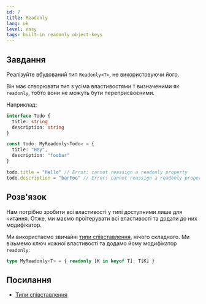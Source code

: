 ```yaml
---
id: 7
title: Readonly
lang: uk
level: easy
tags: built-in readonly object-keys
---
```


## Завдання

Реалізуйте вбудований тип `Readonly<T>`, не використовуючи його.

Він має створювати тип з усіма властивостями `T` визначеними як `readonly`, тобто вони не можуть бути переприсвоєними.

Наприклад:

```ts
interface Todo {
  title: string
  description: string
}

const todo: MyReadonly<Todo> = {
  title: "Hey",
  description: "foobar"
}

todo.title = "Hello" // Error: cannot reassign a readonly property
todo.description = "barFoo" // Error: cannot reassign a readonly property
```

## Розв'язок

Нам потрібно зробити всі властивості у типі доступними лише для читання.
Отже, ми маємо проітерувати всі властивості та додати до них модифікатор.

Ми використаємо звичайні [типи співставлення](https://www.typescriptlang.org/docs/handbook/2/mapped-types.html), нічого складного.
Ми візьмемо ключ кожної властивості та додамо йому модифікатор `readonly`:

```ts
type MyReadonly<T> = { readonly [K in keyof T]: T[K] }
```

## Посилання

- [Типи співставлення](https://www.typescriptlang.org/docs/handbook/2/mapped-types.html)
